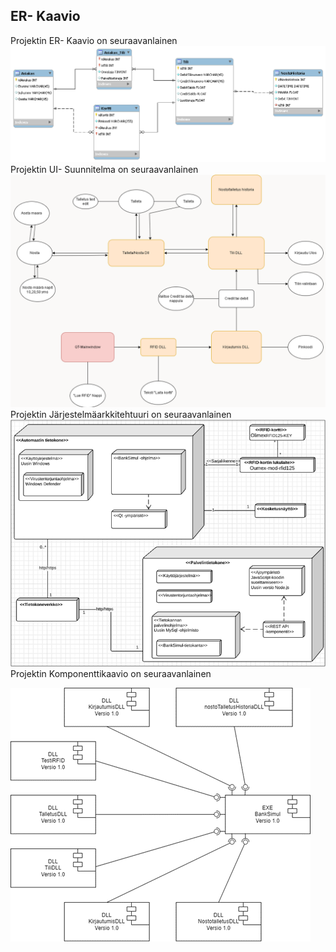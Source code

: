 
## ER- Kaavio
Projektin ER- Kaavio on seuraavanlainen
<img src="er_kaavio.png">
Projektin UI- Suunnitelma on seuraavanlainen
<img src="ui_suunnitelma.png">
Projektin Järjestelmäarkkitehtuuri on seuraavanlainen
<img src="jarjestelma_arkkitehtuuri.png">
Projektin Komponenttikaavio on seuraavanlainen

<img src="komponentti_kaavio.png">
